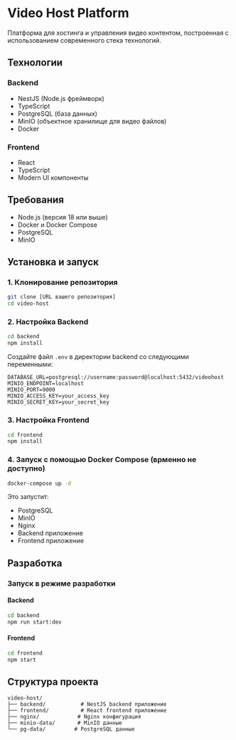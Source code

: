 # Video Host Platform

Платформа для хостинга и управления видео контентом, построенная с использованием современного стека технологий.

## Технологии

### Backend
- NestJS (Node.js фреймворк)
- TypeScript
- PostgreSQL (база данных)
- MinIO (объектное хранилище для видео файлов)
- Docker

### Frontend
- React
- TypeScript
- Modern UI компоненты

## Требования

- Node.js (версия 18 или выше)
- Docker и Docker Compose
- PostgreSQL
- MinIO

## Установка и запуск

### 1. Клонирование репозитория
```bash
git clone [URL вашего репозитория]
cd video-host
```

### 2. Настройка Backend

```bash
cd backend
npm install
```

Создайте файл `.env` в директории backend со следующими переменными:
```env
DATABASE_URL=postgresql://username:password@localhost:5432/videohost
MINIO_ENDPOINT=localhost
MINIO_PORT=9000
MINIO_ACCESS_KEY=your_access_key
MINIO_SECRET_KEY=your_secret_key
```

### 3. Настройка Frontend

```bash
cd frontend
npm install
```

### 4. Запуск с помощью Docker Compose (врменно не доступно)

```bash
docker-compose up -d
```

Это запустит:
- PostgreSQL
- MinIO
- Nginx
- Backend приложение
- Frontend приложение

## Разработка

### Запуск в режиме разработки

#### Backend
```bash
cd backend
npm run start:dev
```

#### Frontend
```bash
cd frontend
npm start
```

## Структура проекта

```
video-host/
├── backend/           # NestJS backend приложение
├── frontend/          # React frontend приложение
├── nginx/            # Nginx конфигурация
├── minio-data/       # MinIO данные
└── pg-data/         # PostgreSQL данные
```



